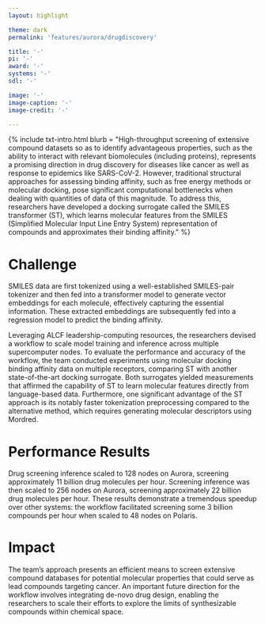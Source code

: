 ```yaml
---
layout: highlight

theme: dark
permalink: 'features/aurora/drugdiscovery'

title: '-'
pi: '-'
award: '-'
systems: '-'
sdl: '-'

image: '-' 
image-caption: '-'
image-credit: '-'

---
```


{% include txt-intro.html 
    blurb = "High-throughput screening of extensive compound datasets so as to identify advantageous properties, such as the ability to interact with relevant biomolecules (including proteins), represents a promising direction in drug discovery for diseases like cancer as well as response to epidemics like SARS-CoV-2. However, traditional structural approaches for assessing binding affinity, such as free energy methods or molecular docking, pose significant computational bottlenecks when dealing with quantities of data of this magnitude. To address this, researchers have developed a docking surrogate called the SMILES transformer (ST), which learns molecular features from the SMILES (Simplified Molecular Input Line Entry System) representation of compounds and approximates their binding affinity."
%}



# Challenge

SMILES data are first tokenized using a well-established SMILES-pair tokenizer and then fed into a transformer model to generate vector embeddings for each molecule, effectively capturing the essential information. These extracted embeddings are subsequently fed into a regression model to predict the binding affinity.

Leveraging ALCF leadership-computing resources, the researchers devised a workflow to scale model training and inference across multiple supercomputer nodes. To evaluate the performance and accuracy of the workflow, the team conducted experiments using molecular docking binding affinity data on multiple receptors, comparing ST with another state-of-the-art docking surrogate. Both surrogates yielded measurements that affirmed the capability of ST to learn molecular features directly from language-based data. Furthermore, one significant advantage of the ST approach is its notably faster tokenization preprocessing compared to the alternative method, which requires generating molecular descriptors using Mordred.




# Performance Results
Drug screening inference scaled to 128 nodes on Aurora, screening approximately 11 billion drug molecules per hour. Screening inference was then scaled to 256 nodes on Aurora, screening approximately 22 billion drug molecules per hour. These results demonstrate a tremendous speedup over other systems: the workflow facilitated screening some 3 billion compounds per hour when scaled to 48 nodes on Polaris.



# Impact
The team’s approach presents an efficient means to screen extensive compound databases for potential molecular properties that could serve as lead compounds targeting cancer. An important future direction for the workflow involves integrating de-novo drug design, enabling the researchers to scale their efforts to explore the limits of synthesizable compounds within chemical space.

